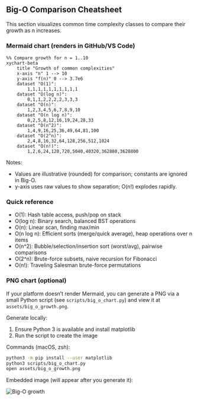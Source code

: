 ## Big-O Comparison Cheatsheet

This section visualizes common time complexity classes to compare their growth as n increases.

### Mermaid chart (renders in GitHub/VS Code)

```mermaid
%% Compare growth for n = 1..10
xychart-beta
	title "Growth of common complexities"
	x-axis "n" 1 --> 10
	y-axis "f(n)" 0 --> 3.7e6
	dataset "O(1)":
		1,1,1,1,1,1,1,1,1,1
	dataset "O(log n)":
		0,1,1,2,2,2,2,3,3,3
	dataset "O(n)":
		1,2,3,4,5,6,7,8,9,10
	dataset "O(n log n)":
		0,2,5,8,12,16,19,24,28,33
	dataset "O(n^2)":
		1,4,9,16,25,36,49,64,81,100
	dataset "O(2^n)":
		2,4,8,16,32,64,128,256,512,1024
	dataset "O(n!)":
		1,2,6,24,120,720,5040,40320,362880,3628800
```

Notes:
- Values are illustrative (rounded) for comparison; constants are ignored in Big-O.
- y-axis uses raw values to show separation; O(n!) explodes rapidly.

### Quick reference

- O(1): Hash table access, push/pop on stack
- O(log n): Binary search, balanced BST operations
- O(n): Linear scan, finding max/min
- O(n log n): Efficient sorts (merge/quick average), heap operations over n items
- O(n^2): Bubble/selection/insertion sort (worst/avg), pairwise comparisons
- O(2^n): Brute-force subsets, naive recursion for Fibonacci
- O(n!): Traveling Salesman brute-force permutations

### PNG chart (optional)

If your platform doesn’t render Mermaid, you can generate a PNG via a small Python script (see `scripts/big_o_chart.py`) and view it at `assets/big_o_growth.png`.

Generate locally:

1) Ensure Python 3 is available and install matplotlib
2) Run the script to create the image

Commands (macOS, zsh):

```bash
python3 -m pip install --user matplotlib
python3 scripts/big_o_chart.py
open assets/big_o_growth.png
```

Embedded image (will appear after you generate it):

![Big-O growth](assets/big_o_growth.png)

